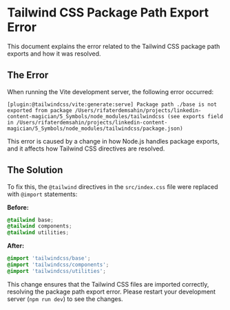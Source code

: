 # Tailwind CSS Package Path Export Error

This document explains the error related to the Tailwind CSS package path exports and how it was resolved.

## The Error

When running the Vite development server, the following error occurred:

```
[plugin:@tailwindcss/vite:generate:serve] Package path ./base is not exported from package /Users/rifaterdemsahin/projects/linkedin-content-magician/5_Symbols/node_modules/tailwindcss (see exports field in /Users/rifaterdemsahin/projects/linkedin-content-magician/5_Symbols/node_modules/tailwindcss/package.json)
```

This error is caused by a change in how Node.js handles package exports, and it affects how Tailwind CSS directives are resolved.

## The Solution

To fix this, the `@tailwind` directives in the `src/index.css` file were replaced with `@import` statements:

**Before:**

```css
@tailwind base;
@tailwind components;
@tailwind utilities;
```

**After:**

```css
@import 'tailwindcss/base';
@import 'tailwindcss/components';
@import 'tailwindcss/utilities';
```

This change ensures that the Tailwind CSS files are imported correctly, resolving the package path export error. Please restart your development server (`npm run dev`) to see the changes.

